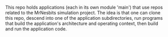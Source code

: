 This repo holds applications (each in its own module 'main') that use repos related to the MrNesbits simulation project.  The idea is that one can clone this repo, descend into one of the application subdirectories, run programs that build the application's architecture and operating context, then build and run the application code.
